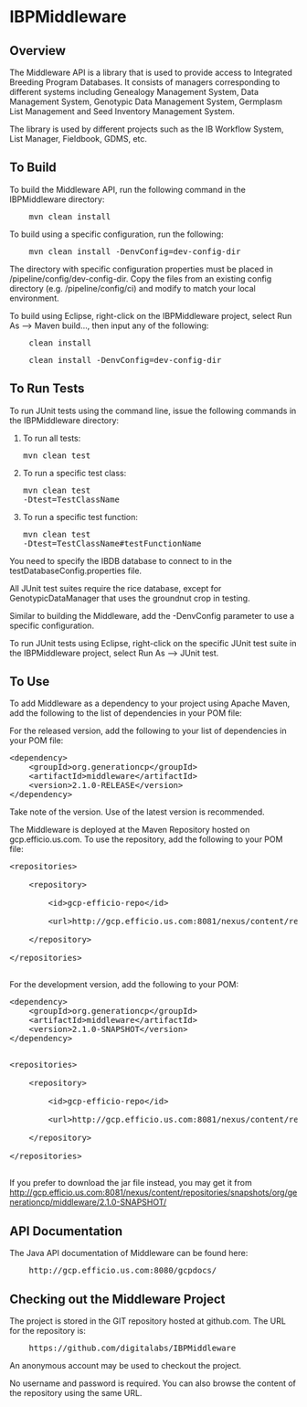 IBPMiddleware
============

Overview
----------
The Middleware API is a library that is used to provide access to Integrated Breeding Program Databases. 
It consists of managers corresponding to different systems including Genealogy Management System, Data Management System, 
Genotypic Data Management System, Germplasm List Management and Seed Inventory Management System. 

The library is used by different projects such as the IB Workflow System, List Manager, Fieldbook, GDMS, etc.
 
To Build
----------
To build the Middleware API, run the following command in the IBPMiddleware directory:  
<pre>
    mvn clean install
</pre>
    
To build using a specific configuration, run the following:  
<pre>
    mvn clean install -DenvConfig=dev-config-dir  
</pre>   

The directory with specific configuration properties <dev-config-dir> must be placed in /pipeline/config/dev-config-dir. Copy the files from an existing config directory (e.g. /pipeline/config/ci) and modify to match your local environment.

To build using Eclipse, right-click on the IBPMiddleware project, select Run As --> Maven build..., then input any of the following:
<pre>
    clean install
</pre>
<pre>
    clean install -DenvConfig=dev-config-dir  
</pre>  

  
To Run Tests
--------------
To run JUnit tests using the command line, issue the following commands in the IBPMiddleware directory:
  1.  To run all tests: <pre>mvn clean test</pre>
  2.  To run a specific test class: <pre>mvn clean test -Dtest=TestClassName</pre>
  3.  To run a specific test function: <pre>mvn clean test -Dtest=TestClassName#testFunctionName</pre>

You need to specify the IBDB database to connect to in the testDatabaseConfig.properties file. 

All JUnit test suites require the rice database, except for GenotypicDataManager that uses the groundnut crop in testing.

Similar to building the Middleware, add the -DenvConfig parameter to use a specific configuration.

To run JUnit tests using Eclipse, right-click on the specific JUnit test suite in the IBPMiddleware project, select Run As --> JUnit test.


 
To Use
-----------
To add Middleware as a dependency to your project using Apache Maven, add the following to the list of dependencies in your POM file:  

For the released version, add the following to your list of dependencies in your POM file:</br>

<pre>
&lt;dependency>
    &lt;groupId>org.generationcp&lt;/groupId>
    &lt;artifactId>middleware&lt;/artifactId>
    &lt;version>2.1.0-RELEASE&lt;/version>
&lt;/dependency>
</pre>

Take note of the version.  Use of the latest version is recommended. 

The Middleware is deployed at the Maven Repository hosted on gcp.efficio.us.com. To use the repository, add the following to your POM file:

<pre>
&lt;repositories></br>
	&lt;repository></br>
		&lt;id>gcp-efficio-repo&lt;/id></br>
		&lt;url>http://gcp.efficio.us.com:8081/nexus/content/repositories/releases/&lt;/url></br>
	&lt;/repository></br>
&lt;/repositories></br>
</pre>

For the development version, add the following to your POM:

<pre>
&lt;dependency>
    &lt;groupId>org.generationcp&lt;/groupId>
    &lt;artifactId>middleware&lt;/artifactId>
    &lt;version>2.1.0-SNAPSHOT&lt;/version>
&lt;/dependency>
</pre>

<pre>
<repositories>
&lt;repositories></br>
	&lt;repository></br>
		&lt;id>gcp-efficio-repo&lt;/id></br>
		&lt;url>http://gcp.efficio.us.com:8081/nexus/content/repositories/snapshots/&lt;/url></br>
	&lt;/repository></br>
&lt;/repositories></br>
</pre>

If you prefer to download the jar file instead, you may get it from http://gcp.efficio.us.com:8081/nexus/content/repositories/snapshots/org/generationcp/middleware/2.1.0-SNAPSHOT/


API Documentation
-------------------
The Java API documentation of Middleware can be found here:   
<pre>
    http://gcp.efficio.us.com:8080/gcpdocs/
</pre>

Checking out the Middleware Project
-------------------
The project is stored in the GIT repository hosted at github.com.  The URL for the repository is: 
<pre>
    https://github.com/digitalabs/IBPMiddleware   
</pre>

An anonymous account may be used to checkout the project.  

No username and password is required.  You can also browse the content of the repository using the same URL.  

